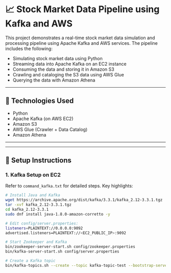 # 📈 Stock Market Data Pipeline using Kafka and AWS

This project demonstrates a real-time stock market data simulation and processing pipeline using Apache Kafka and AWS services. The pipeline includes the following:

- Simulating stock market data using Python
- Streaming data into Apache Kafka on an EC2 instance
- Consuming the data and storing it in Amazon S3
- Crawling and cataloging the S3 data using AWS Glue
- Querying the data with Amazon Athena

---

## 🧰 Technologies Used

- Python
- Apache Kafka (on AWS EC2)
- Amazon S3
- AWS Glue (Crawler + Data Catalog)
- Amazon Athena

---

---

## 🔧 Setup Instructions

### 1. Kafka Setup on EC2

Refer to `command_kafka.txt` for detailed steps. Key highlights:

```bash
# Install Java and Kafka
wget https://archive.apache.org/dist/kafka/3.3.1/kafka_2.12-3.3.1.tgz
tar -xvf kafka_2.12-3.3.1.tgz
cd kafka_2.12-3.3.1
sudo dnf install java-1.8.0-amazon-corretto -y

# Edit config/server.properties:
listeners=PLAINTEXT://0.0.0.0:9092
advertised.listeners=PLAINTEXT://<EC2_PUBLIC_IP>:9092

# Start Zookeeper and Kafka
bin/zookeeper-server-start.sh config/zookeeper.properties
bin/kafka-server-start.sh config/server.properties

# Create a Kafka topic
bin/kafka-topics.sh --create --topic kafka-topic-test --bootstrap-server <EC2_PUBLIC_IP>:9092 --replication-factor 1 --partitions 1




